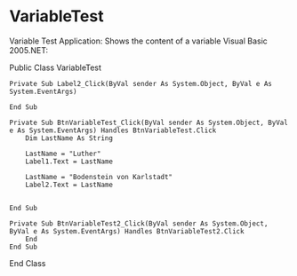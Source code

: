 # VariableTest
Variable Test Application: Shows the content of a variable
Visual Basic 2005.NET:

Public Class VariableTest

    Private Sub Label2_Click(ByVal sender As System.Object, ByVal e As System.EventArgs)

    End Sub

    Private Sub BtnVariableTest_Click(ByVal sender As System.Object, ByVal e As System.EventArgs) Handles BtnVariableTest.Click
        Dim LastName As String

        LastName = "Luther"
        Label1.Text = LastName

        LastName = "Bodenstein von Karlstadt"
        Label2.Text = LastName


    End Sub

    Private Sub BtnVariableTest2_Click(ByVal sender As System.Object, ByVal e As System.EventArgs) Handles BtnVariableTest2.Click
        End
    End Sub
End Class
